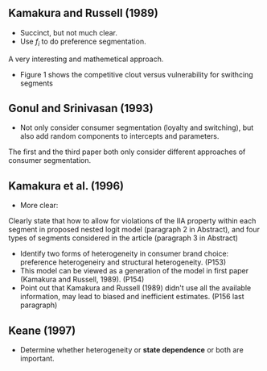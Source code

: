 ## Kamakura and Russell (1989)
- Succinct, but not much clear.
- Use $f_i$ to do preference segmentation.

A very interesting and mathemetical approach.
- Figure 1 shows the competitive clout versus vulnerability for swithcing segments

## Gonul and Srinivasan (1993)
- Not only consider consumer segmentation (loyalty and switching), but also add random components to intercepts and parameters.

The first and the third paper both only consider different approaches of consumer segmentation.

## Kamakura et al. (1996)
- More clear:

Clearly state that how to allow for violations of the IIA property within each segment in proposed nested logit model (paragraph 2 in Abstract), and four types of segments considered in the article (paragraph 3 in Abstract)
- Identify two forms of heterogeneity in consumer brand choice: preference heterogeneiry and structural heterogeneity. (P153)
- This model can be viewed as a generation of the model in first paper (Kamakura and Russell, 1989). (P154)
- Point out that Kamakura and Russell (1989) didn't use all the available information, may lead to biased and inefficient estimates. (P156 last paragraph)

## Keane (1997)
- Determine whether heterogeneity or **state dependence** or both are important.
